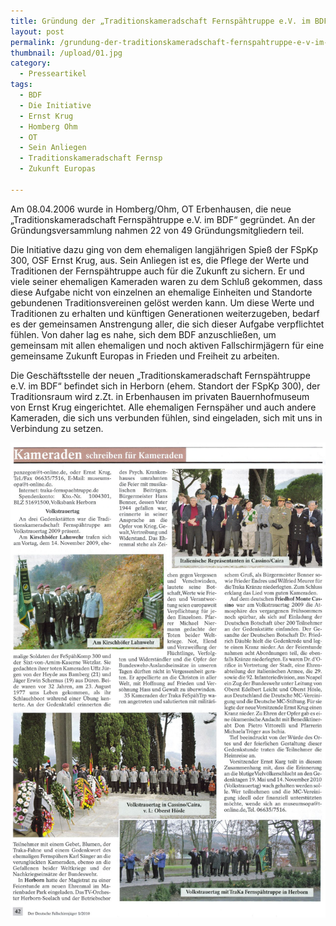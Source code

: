 ```yaml
---
title: Gründung der „Traditionskameradschaft Fernspähtruppe e.V. im BDF“
layout: post
permalink: /grundung-der-traditionskameradschaft-fernspahtruppe-e-v-im-bdf/
thumbnail: /upload/01.jpg
category:
  - Presseartikel
tags:
  - BDF
  - Die Initiative
  - Ernst Krug
  - Homberg Ohm
  - OT
  - Sein Anliegen
  - Traditionskameradschaft Fernsp
  - Zukunft Europas

---
```

Am 08.04.2006 wurde in Homberg/Ohm, OT Erbenhausen, die neue „Traditionskameradschaft Fernspähtruppe e.V. im BDF“ gegründet. An der Gründungsversammlung nahmen 22 von 49 Gründungsmitgliedern teil.

Die Initiative dazu ging von dem ehemaligen langjährigen Spieß der FSpKp 300, OSF Ernst Krug, aus. Sein Anliegen ist es, die Pflege der Werte und Traditionen der Fernspähtruppe auch für die Zukunft zu sichern. Er und viele seiner ehemaligen Kameraden waren zu dem Schluß gekommen, dass diese Aufgabe nicht von einzelnen an ehemalige Einheiten und Standorte gebundenen Traditionsvereinen gelöst werden kann. Um diese Werte und Traditionen zu erhalten und künftigen Generationen weiterzugeben, bedarf es der gemeinsamen Anstrengung aller, die sich dieser Aufgabe verpflichtet fühlen. Von daher lag es nahe, sich dem BDF anzuschließen, um gemeinsam mit allen ehemaligen und noch aktiven Fallschirmjägern für eine gemeinsame Zukunft Europas in Frieden und Freiheit zu arbeiten.

Die Geschäftsstelle der neuen „Traditionskameradschaft Fernspähtruppe e.V. im BDF“ befindet sich in Herborn (ehem. Standort der FSpKp 300), der Traditionsraum wird z.Zt. in Erbenhausen im privaten Bauernhofmuseum von Ernst Krug eingerichtet. Alle ehemaligen Fernspäher und auch andere Kameraden, die sich uns verbunden fühlen, sind eingeladen, sich mit uns in Verbindung zu setzen.


[![](/upload/02.jpg)](/upload/02.jpg)
